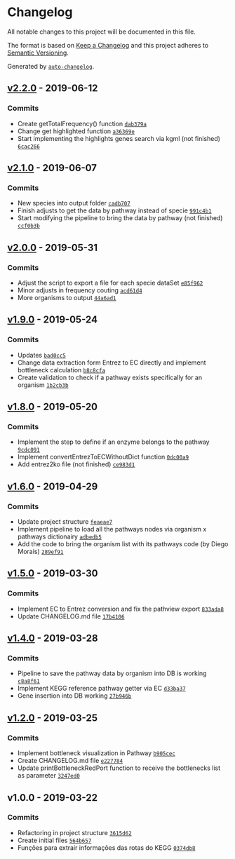 # Changelog

All notable changes to this project will be documented in this file.

The format is based on [Keep a Changelog](http://keepachangelog.com/en/1.0.0/)
and this project adheres to [Semantic Versioning](http://semver.org/spec/v2.0.0.html).

Generated by [`auto-changelog`](https://github.com/CookPete/auto-changelog).

## [v2.2.0](https://github.com/igorabrandao/kegg-pathway-bottleneck/compare/v2.1.0...v2.2.0) - 2019-06-12

### Commits

- Create getTotalFrequency() function [`dab379a`](https://github.com/igorabrandao/kegg-pathway-bottleneck/commit/dab379af3010f4a101e134b0717f913e9ccaa701)
- Change get highlighted function [`a36369e`](https://github.com/igorabrandao/kegg-pathway-bottleneck/commit/a36369e04d1ec9149cd990d25bd5561964fe62d9)
- Start implementing the highlights genes search via kgml (not finished) [`6cac266`](https://github.com/igorabrandao/kegg-pathway-bottleneck/commit/6cac266ec95dad8332559b02368c32c3781fca9a)

## [v2.1.0](https://github.com/igorabrandao/kegg-pathway-bottleneck/compare/v2.0.0...v2.1.0) - 2019-06-07

### Commits

- New species into output folder [`cadb707`](https://github.com/igorabrandao/kegg-pathway-bottleneck/commit/cadb707a2fb323eb6969c33c21726059c8808a78)
- Finish adjusts to get the data by pathway instead of specie [`991c4b1`](https://github.com/igorabrandao/kegg-pathway-bottleneck/commit/991c4b1d1327ec1f271a4b75358a86910103da30)
- Start modifying the pipeline to bring the data by pathway (not finished) [`ccf0b3b`](https://github.com/igorabrandao/kegg-pathway-bottleneck/commit/ccf0b3bf2a1d90450fcb676c486211ffd783b5b4)

## [v2.0.0](https://github.com/igorabrandao/kegg-pathway-bottleneck/compare/v1.9.0...v2.0.0) - 2019-05-31

### Commits

- Adjust the script to export a file for each specie dataSet [`e85f962`](https://github.com/igorabrandao/kegg-pathway-bottleneck/commit/e85f962396ddc7b457fab33330015a814bd8dc98)
- Minor adjusts in frequency couting [`acd61d4`](https://github.com/igorabrandao/kegg-pathway-bottleneck/commit/acd61d44dd33f269ab1e1ceaa541cc1f822db86c)
- More organisms to output [`44a6ad1`](https://github.com/igorabrandao/kegg-pathway-bottleneck/commit/44a6ad12cb6629e545ce99a0fe2fc29de56fa536)

## [v1.9.0](https://github.com/igorabrandao/kegg-pathway-bottleneck/compare/v1.8.0...v1.9.0) - 2019-05-24

### Commits

- Updates [`bad0cc5`](https://github.com/igorabrandao/kegg-pathway-bottleneck/commit/bad0cc5b4ee17ffef79f8f95a1e87633cfbfb73c)
- Change data extraction form Entrez to EC directly and implement bottleneck calculation [`b8c8cfa`](https://github.com/igorabrandao/kegg-pathway-bottleneck/commit/b8c8cfa7ed1bcac83aea47b29f3f93aa805630b2)
- Create validation to check if a pathway exists specifically for an organism [`1b2cb3b`](https://github.com/igorabrandao/kegg-pathway-bottleneck/commit/1b2cb3bb3bc19cbd51abb04c29bdd64f25a51b22)

## [v1.8.0](https://github.com/igorabrandao/kegg-pathway-bottleneck/compare/v1.6.0...v1.8.0) - 2019-05-20

### Commits

- Implement the step to define if an enzyme belongs to the pathway [`9cdc091`](https://github.com/igorabrandao/kegg-pathway-bottleneck/commit/9cdc091b32dfea02e5b33429dca07c05f529ff22)
- Implement convertEntrezToECWithoutDict function [`0dc00a9`](https://github.com/igorabrandao/kegg-pathway-bottleneck/commit/0dc00a9cf75766490d5c42696a190cdc08bff55d)
- Add entrez2ko file (not finished) [`ce983d1`](https://github.com/igorabrandao/kegg-pathway-bottleneck/commit/ce983d12d371c0f843608e6f8c12b4f39191a0c7)

## [v1.6.0](https://github.com/igorabrandao/kegg-pathway-bottleneck/compare/v1.5.0...v1.6.0) - 2019-04-29

### Commits

- Update project structure [`feaeae7`](https://github.com/igorabrandao/kegg-pathway-bottleneck/commit/feaeae7bd1fefb8ee3af50af84bdaf7302937074)
- Implement pipeline to load all the pathways nodes via organism x pathways dictionairy [`adbedb5`](https://github.com/igorabrandao/kegg-pathway-bottleneck/commit/adbedb5e9bd7d8fe86d51726972340a86cd24c8e)
- Add the code to bring the organism list with its pathways code (by Diego Morais) [`289ef91`](https://github.com/igorabrandao/kegg-pathway-bottleneck/commit/289ef910006ca8fa18ce5fa076aaa5f913ea8ded)

## [v1.5.0](https://github.com/igorabrandao/kegg-pathway-bottleneck/compare/v1.4.0...v1.5.0) - 2019-03-30

### Commits

- Implement EC to Entrez conversion and fix the pathview export [`833ada8`](https://github.com/igorabrandao/kegg-pathway-bottleneck/commit/833ada848ec1a02244cf2df110ef509a7542e853)
- Update CHANGELOG.md file [`17b4106`](https://github.com/igorabrandao/kegg-pathway-bottleneck/commit/17b41066d7f5ffe73f4cc17064a485e2071c8eac)

## [v1.4.0](https://github.com/igorabrandao/kegg-pathway-bottleneck/compare/v1.2.0...v1.4.0) - 2019-03-28

### Commits

- Pipeline to save the pathway data by organism into DB is working [`c8a8f61`](https://github.com/igorabrandao/kegg-pathway-bottleneck/commit/c8a8f61d7b46eec3eefa149d83b883dc0f4f4196)
- Implement KEGG reference pathway getter via EC [`d33ba37`](https://github.com/igorabrandao/kegg-pathway-bottleneck/commit/d33ba3759629d29460fb0bbc54506ef4dc7c303b)
- Gene insertion into DB working [`27b946b`](https://github.com/igorabrandao/kegg-pathway-bottleneck/commit/27b946b8b5bd1f0ad379edea40f6215e634528b8)

## [v1.2.0](https://github.com/igorabrandao/kegg-pathway-bottleneck/compare/v1.0.0...v1.2.0) - 2019-03-25

### Commits

- Implement bottleneck visualization in Pathway [`b905cec`](https://github.com/igorabrandao/kegg-pathway-bottleneck/commit/b905cec428e3d8edece65fb4a3f0b8bcf160f41f)
- Create CHANGELOG.md file [`e227784`](https://github.com/igorabrandao/kegg-pathway-bottleneck/commit/e2277847236afb7dbcef9933c8c5d784fad51c76)
- Update printBottleneckRedPort function to receive the bottlenecks list as parameter [`3247ed0`](https://github.com/igorabrandao/kegg-pathway-bottleneck/commit/3247ed0d1496cee7eb4e0fe4c028ef7e96f0bfee)

## v1.0.0 - 2019-03-22

### Commits

- Refactoring in project structure [`3615d62`](https://github.com/igorabrandao/kegg-pathway-bottleneck/commit/3615d629a5592b65d33294e9cd6dc734d2da8a7a)
- Create initial files [`564b657`](https://github.com/igorabrandao/kegg-pathway-bottleneck/commit/564b6574b83de695d23bff825c5db31450a97983)
- Funções para extrair informações das rotas do KEGG [`0374db8`](https://github.com/igorabrandao/kegg-pathway-bottleneck/commit/0374db864aa0e5d915b12ff3df2634631f83b149)
